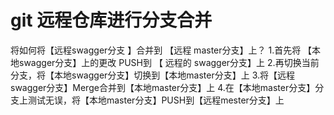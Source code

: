 # git 远程仓库进行分支合并
将如何将【远程swagger分支 】合并到  【远程 master分支】上？ 
1.首先将 【本地swagger分支】上的更改 PUSH到 【 远程的 swagger分支】上
2.再切换当前分支，将【本地swagger分支】切换到【本地master分支】上
3.将【远程swagger分支】Merge合并到【本地master分支】上
4.在【本地master分支】分支上测试无误，将【本地master分支】PUSH到【远程mester分支】上

